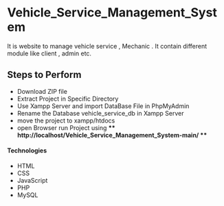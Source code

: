 # Vehicle_Service_Management_System
It is website to manage vehicle service , Mechanic . It contain different module like client , admin etc.

<h2 class="code-line" data-line-start=14 data-line-end=15 ><a id="Features_14"></a>Steps to Perform</h2>
<ul>
<li class="has-line-data" data-line-start="16" data-line-end="17">Download ZIP file </li>
<li class="has-line-data" data-line-start="17" data-line-end="18">Extract Project in Specific Directory</li>
<li class="has-line-data" data-line-start="18" data-line-end="19">Use Xampp Server and import DataBase File in PhpMyAdmin</li>
<li class="has-line-data" data-line-start="16" data-line-end="17">Rename the Database vehicle_service_db   in Xampp Server  </li>
<li class="has-line-data" data-line-start="19" data-line-end="20">move the project to xampp/htdocs </li>
<li class="has-line-data" data-line-start="19" data-line-end="20">open Browser run Project using    <b> **  http://localhost/Vehicle_Service_Management_System-main/  ** </b> </li>
</ul>

<h4 class="code-line" data-line-start=14 data-line-end=15 ><a id="Features_14"></a>Technologies</h4>
<ul>
<li class="has-line-data" data-line-start="16" data-line-end="17">HTML</li>
<li class="has-line-data" data-line-start="17" data-line-end="18">CSS</li>
<li class="has-line-data" data-line-start="18" data-line-end="19">JavaScript</li>
<li class="has-line-data" data-line-start="19" data-line-end="20">PHP</li>
<li class="has-line-data" data-line-start="20" data-line-end="21">MySQL</li>
</ul>
